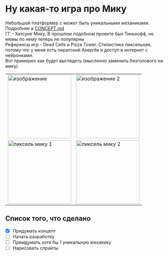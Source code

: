 # Ну какая-то игра про Мику

Небольшой платформер с может быть уникальными механиками. Подробнее в [CONCEPT.md](CONCEPT.md)<br>
ГГ - Хатсуне Мику. В прошлом подобном проекте был Тинькофф, но мемы по нему теперь не популярны<br> Референсы игр - Dead Cells и Pizza Tower. Стилистика пиксельная, потому что у меня есть пиратский Aseprite и доступ в интернет с нейронками.<br>
Вот примерно как будет выглядеть (мысленно заменить безголового на мику)<br>

<table>
  <tr>
    <td><img src="https://i.pinimg.com/550x/c2/d8/b8/c2d8b880fa66abe6b62c2d15d9f3405e.jpg" width="200" height="200" alt="изображение"></td>
    <td><img src="https://digiseller.mycdn.ink/preview/197847/p1_3667007_add5c6ad.jpg" width="200" height="200" alt="изображение 2"></td>
  </tr>
  <tr>
    <td><img src="https://i.pinimg.com/736x/79/a1/81/79a181f3f7e308d127060394da9637cf.jpg" width="200" height="200" alt="пиксель мику 1"></td>
    <td><img src="https://i.pinimg.com/736x/25/e0/b6/25e0b63af80ed31e5a835193b3b8918f.jpg" width="200" height="200" alt="пиксель мику 2"></td>
  </tr>
</table>

## Список того, что сделано
- [x] Придумать концепт  
- [ ] Начать разработку
- [ ] Примдумать хотя бы 1 уникальную механику
- [ ] Нарисовать спрайты
